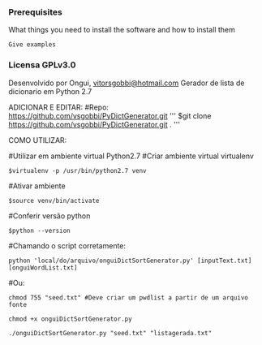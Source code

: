 ### Prerequisites

What things you need to install the software and how to install them

```
Give examples
```


### Licensa GPLv3.0
Desenvolvido por Ongui, vitorsgobbi@hotmail.com
Gerador de lista de dicionario em Python 2.7 

ADICIONAR E EDITAR:
#Repo: https://github.com/vsgobbi/PyDictGenerator.git
'''
$git clone https://github.com/vsgobbi/PyDictGenerator.git .
'''

COMO UTILIZAR: 

#Utilizar em ambiente virtual Python2.7
#Criar ambiente virtual virtualenv 
```
$virtualenv -p /usr/bin/python2.7 venv
```
#Ativar ambiente
```
$source venv/bin/activate
```
#Conferir versão python
```
$python --version
```
#Chamando o script corretamente:
```
python 'local/do/arquivo/onguiDictSortGenerator.py' [inputText.txt] [onguiWordList.txt]
```        
#Ou:
```
chmod 755 "seed.txt" #Deve criar um pwdlist a partir de um arquivo fonte

chmod +x onguiDictSortGenerator.py

./onguiDictSortGenerator.py "seed.txt" "listagerada.txt"
```
